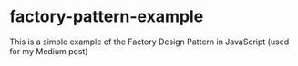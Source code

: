 # factory-pattern-example
This is a simple example of the Factory Design Pattern in JavaScript (used for my Medium post)
